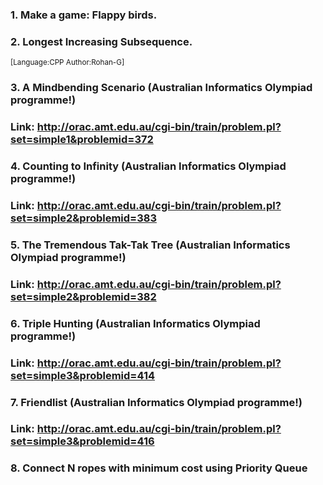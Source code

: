 ### 1. Make a game: Flappy birds.
### 2. Longest Increasing Subsequence.
<sup>[Language:CPP Author:Rohan-G]</sup>
### 3. A Mindbending Scenario (Australian Informatics Olympiad programme!) 
### Link: http://orac.amt.edu.au/cgi-bin/train/problem.pl?set=simple1&problemid=372

### 4. Counting to Infinity (Australian Informatics Olympiad programme!)
### Link: http://orac.amt.edu.au/cgi-bin/train/problem.pl?set=simple2&problemid=383

### 5. The Tremendous Tak-Tak Tree (Australian Informatics Olympiad programme!)
### Link: http://orac.amt.edu.au/cgi-bin/train/problem.pl?set=simple2&problemid=382 

### 6. Triple Hunting (Australian Informatics Olympiad programme!)
### Link: http://orac.amt.edu.au/cgi-bin/train/problem.pl?set=simple3&problemid=414

### 7. Friendlist (Australian Informatics Olympiad programme!)
### Link: http://orac.amt.edu.au/cgi-bin/train/problem.pl?set=simple3&problemid=416

### 8. Connect N ropes with minimum cost using Priority Queue
